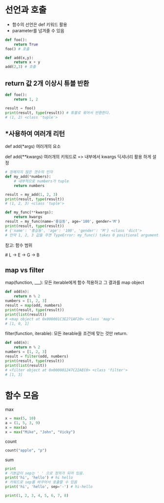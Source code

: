 # 선언과 호출

- 함수의 선언은 def 키워드 활용
- parameter를 넘겨줄 수 있음

```python
def foo():
    return True
foo() # 호출

def add(x,y):
    return x + y
add(2,3) # 호출
```

## return 값 2개 이상시 튜블 반환

```python
def foo():
    return 1, 2

result = foo()
print(result, type(result)) # 튜블로 묶어서 반환한다. 
# (1, 2) <class 'tuple'>
```

## *사용하여 여러개 리턴

def add(*args) 여러개의 요소 

def add(**kwargs) 여러개의 키워드로 => 내부에서 kwargs 딕셔너리 활용 하게 설정

```python
# 정해지지 않은 갯수의 인자
def my_add(*numbers):
    # 내부적으로 numbers가 tuple
    return numbers

result = my_add(1, 2, 3)
print(result, type(result))
# (1, 2, 3) <class 'tuple'>

def my_func(**kwargs):
    return kwargs
result = my_func(name='홍길동', age='100', gender='M')
print(result, type(result))
# {'name': '홍길동', 'age': '100', 'gender': 'M'} <class 'dict'>
# 만약 1, 2, 3 값을 주면 TypeError: my_func() takes 0 positional arguments but 3 were given
```

참고: 함수 범위

\# L -> E -> G -> B





## map vs filter

map(function, ___): 모든 iterable에게 함수 적용하고 그 결과를 map object

```python
def odd(n):
    return n % 2
numbers = [1, 2, 3]
result = map(odd, numbers)
print(result, type(result))
print(list(result))
# <map object at 0x000001C3E271AF20> <class 'map'>
# [1, 0, 1]
```

filter(function, iterable): 모든 iterable을 조건에 맞는 것만 return.

```python
def odd(n):
    return n % 2
numbers = [1, 2, 3]
result = filter(odd, numbers)
print(result, type(result))
print(list(result))
# <filter object at 0x000001247C22AEC0> <class 'filter'>
# [1, 3]
```



# 함수 모음

max

```python
x = max(5, 10)
a = (1, 5, 3, 9)
x = max(a)
x = max("Mike", "John", "Vicky")
```

count

```python
count("apple", "p")
```

sum



























```python
print
# 기본값이 sep는 ' ' 으로 정의가 되어 있음.
print('hi', 'hello') # hi hello
# 키워드로 sep를 바꾸어서 호출할 수 있음
print('hi', 'hello', sep='-') # hi-hello

print(1, 2, 3, 4, 5, 6, 7, 8)
```





